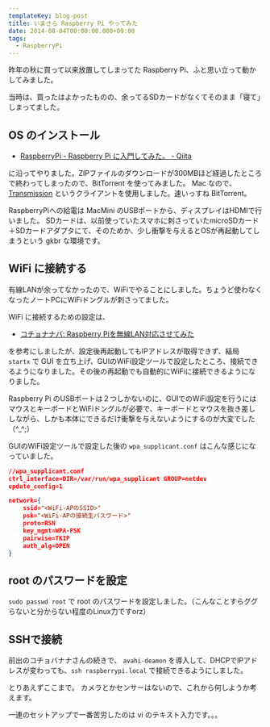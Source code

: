 ```yaml
---
templateKey: blog-post
title: いまさら Raspberry Pi やってみた
date: 2014-08-04T00:00:00.000+09:00
tags:
  - RaspberryPi
---
```

昨年の秋に買って以来放置してしまってた Raspberry Pi、ふと思い立って動かしてみました。
<!--more-->
当時は、買ったはよかったものの、余ってるSDカードがなくてそのまま「寝て」しまってました。

## OS のインストール

* [RaspberryPi - Raspberry Pi に入門してみた。 - Qiita](http://qiita.com/tomk79/items/cdc1b88358afba2c6337)

に沿ってやりました。ZIPファイルのダウンロードが300MBほど経過したところで終わってしまったので、BitTorrent を使ってみました。
Mac なので、[Transmission](https://www.transmissionbt.com/) というクライアントを使用しました。速いっすね BitTorrent。

RaspberryPiへの給電は MacMini のUSBポートから、ディスプレイはHDMIで行いました。
SDカードは、以前使っていたスマホに刺さっていたmicroSDカード＋SDカードアダプタにて、そのためか、少し衝撃を与えるとOSが再起動してしまうという gkbr な環境です。

## WiFi に接続する

有線LANが余ってなかったので、WiFiでやることにしました。ちょうど使わなくなったノートPCにWiFiドングルが刺さってました。

WiFi に接続するための設定は、

* [コチョナナバ: Raspberry Piを無線LAN対応させてみた](http://kingyo-bachi.blogspot.jp/2013/07/raspberry-pilan.html)

を参考にしましたが、設定後再起動してもIPアドレスが取得できず、結局 ``startx`` で GUI を立ち上げ、GUIのWiFi設定ツールで設定したところ、接続できるようになりました。その後の再起動でも自動的にWiFiに接続できるようになりました。

Raspberry Pi のUSBポートは２つしかないのに、GUIでのWiFi設定を行うにはマウスとキーボードとWiFiドングルが必要で、キーボードとマウスを抜き差ししながら、しかも本体にできるだけ衝撃を与えないようにするのが大変でした（^_^;）

GUIのWiFi設定ツールで設定した後の ``wpa_supplicant.conf`` はこんな感じになっていました。

```json
//wpa_supplicant.conf
ctrl_interface=DIR=/var/run/wpa_supplicant GROUP=netdev
update_config=1

network={
	ssid="<WiFi-APのSSID>"
	psk="<WiFi-APの接続生パスワード>"
	proto=RSN
	key_mgmt=WPA-PSK
	pairwise=TKIP
	auth_alg=OPEN
}
```

## root のパスワードを設定

``sudo passwd root`` で root のパスワードを設定しました。（こんなことすらググらないと分からない程度のLinux力ですorz）

## SSHで接続

前出のコチョバナナさんの続きで、 ``avahi-deamon`` を導入して、DHCPでIPアドレスが変わっても、``ssh raspberrypi.local`` で接続できるようにしました。

とりあえずここまで。
カメラとかセンサーはないので、これから何しようか考えます。

一連のセットアップで一番苦労したのは vi のテキスト入力です。。。

